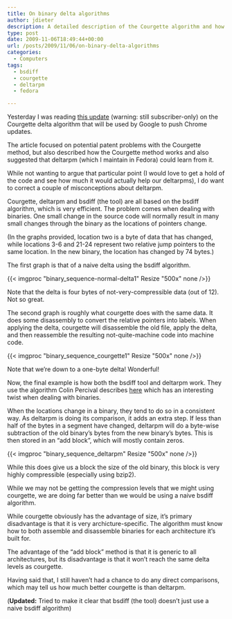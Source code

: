 ```yaml
---
title: On binary delta algorithms
author: jdieter
description: A detailed description of the Courgette algorithm and how it compares to the bsdiff algorithm
type: post
date: 2009-11-06T18:49:44+00:00
url: /posts/2009/11/06/on-binary-delta-algorithms
categories:
  - Computers
tags:
  - bsdiff
  - courgette
  - deltarpm
  - fedora

---
```

Yesterday I was reading [this update][1] (warning: still subscriber-only) on the Courgette delta algorithm that will be used by Google to push Chrome updates.

The article focused on potential patent problems with the Courgette method, but also described how the Courgette method works and also suggested that deltarpm (which I maintain in Fedora) could learn from it.

While not wanting to argue that particular point (I would love to get a hold of the code and see how much it would actually help our deltarpms), I do want to correct a couple of misconceptions about deltarpm.

Courgette, deltarpm and bsdiff (the tool) are all based on the bsdiff algorithm, which is very efficient. The problem comes when dealing with binaries. One small change in the source code will normally result in many small changes through the binary as the locations of pointers change.

(In the graphs provided, location two is a byte of data that has changed, while locations 3-6 and 21-24 represent two relative jump pointers to the same location. In the new binary, the location has changed by 74 bytes.)

The first graph is that of a naive delta using the bsdiff algorithm.

{{< imgproc "binary_sequence-normal-delta1" Resize "500x" none />}}

Note that the delta is four bytes of not-very-compressible data (out of 12). Not so great.

The second graph is roughly what courgette does with the same data. It does some disassembly to convert the relative pointers into labels. When applying the delta, courgette will disassemble the old file, apply the delta, and then reassemble the resulting not-quite-machine code into machine code.

{{< imgproc "binary_sequence_courgette1" Resize "500x" none />}}

Note that we&#8217;re down to a one-byte delta! Wonderful!

Now, the final example is how both the bsdiff tool and deltarpm work. They use the algorithm Colin Percival describes [here][2] which has an interesting twist when dealing with binaries.

When the locations change in a binary, they tend to do so in a consistent way. As deltarpm is doing its comparison, it adds an extra step. If less than half of the bytes in a segment have changed, deltarpm will do a byte-wise subtraction of the old binary&#8217;s bytes from the new binary&#8217;s bytes. This is then stored in an &#8220;add block&#8221;, which will mostly contain zeros.

{{< imgproc "binary_sequence_deltarpm" Resize "500x" none />}}

While this does give us a block the size of the old binary, this block is very highly compressible (especially using bzip2).

While we may not be getting the compression levels that we might using courgette, we are doing far better than we would be using a naive bsdiff algorithm.

While courgette obviously has the advantage of size, it&#8217;s primary disadvantage is that it is very archicture-specific. The algorithm must know how to both assemble and disassemble binaries for each architecture it&#8217;s built for.

The advantage of the &#8220;add block&#8221; method is that it is generic to all architectures, but its disadvantage is that it won&#8217;t reach the same delta levels as courgette.

Having said that, I still haven&#8217;t had a chance to do any direct comparisons, which may tell us how much better courgette is than deltarpm.

(**Updated:** Tried to make it clear that bsdiff (the tool) doesn&#8217;t just use a naive bsdiff algorithm)

 [1]: http://lwn.net/Articles/359939/
 [2]: http://www.daemonology.net/papers/thesis.pdf
